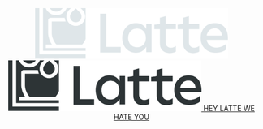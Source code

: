 <div align="center">
    <p>
        <a href="https://latte.to/#gh-dark-mode-only" target="_blank">
            <img height="100" src="https://github.com/latte-soft/.github/raw/master/assets/latte-banner/latte-banner-dark-theme.svg#gh-dark-mode-only" />
        </a>
        <a href="https://latte.to/#gh-light-mode-only" target="_blank">
            <img height="100" src="https://github.com/latte-soft/.github/raw/master/assets/latte-banner/latte-banner-light-theme.svg#gh-light-mode-only" />
         HEY LATTE WE HATE YOU
         
